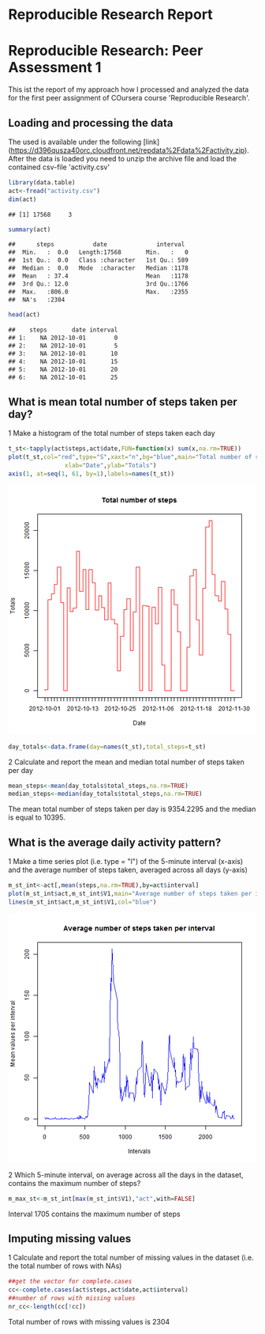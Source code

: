 Reproducible Research Report
============================================

# Reproducible Research: Peer Assessment 1
This ist the report of my approach how I processed and analyzed the data for the first peer assignment of COursera course 'Reproducible Research'.

## Loading and processing the data 

The used is available under the following [link] (https://d396qusza40orc.cloudfront.net/repdata%2Fdata%2Factivity.zip). After the data is loaded you need to unzip the archive file and load the contained csv-file 'activity.csv'


```r
library(data.table)
act<-fread("activity.csv")
dim(act)
```

```
## [1] 17568     3
```

```r
summary(act)
```

```
##      steps           date              interval   
##  Min.   :  0.0   Length:17568       Min.   :   0  
##  1st Qu.:  0.0   Class :character   1st Qu.: 589  
##  Median :  0.0   Mode  :character   Median :1178  
##  Mean   : 37.4                      Mean   :1178  
##  3rd Qu.: 12.0                      3rd Qu.:1766  
##  Max.   :806.0                      Max.   :2355  
##  NA's   :2304
```

```r
head(act)
```

```
##    steps       date interval
## 1:    NA 2012-10-01        0
## 2:    NA 2012-10-01        5
## 3:    NA 2012-10-01       10
## 4:    NA 2012-10-01       15
## 5:    NA 2012-10-01       20
## 6:    NA 2012-10-01       25
```

## What is mean total number of steps taken per day?

1 Make a histogram of the total number of steps taken each day

```r
t_st<-tapply(act$steps,act$date,FUN=function(x) sum(x,na.rm=TRUE))
plot(t_st,col="red",type="S",xaxt="n",bg="blue",main="Total number of steps",
                xlab="Date",ylab="Totals")
axis(1, at=seq(1, 61, by=1),labels=names(t_st))
```

![plot of chunk unnamed-chunk-2](figure/unnamed-chunk-2.png) 

```r
day_totals<-data.frame(day=names(t_st),total_steps=t_st)
```

2 Calculate and report the mean and median total number of steps taken per day

```r
mean_steps<-mean(day_totals$total_steps,na.rm=TRUE)
median_steps<-median(day_totals$total_steps,na.rm=TRUE)
```

The mean total number of steps taken per day is 9354.2295 and the median is equal to 10395.


## What is the average daily activity pattern?

1 Make a time series plot (i.e. type = "l") of the 5-minute interval (x-axis) and the average number of steps taken, averaged across all days (y-axis)

```r
m_st_int<-act[,mean(steps,na.rm=TRUE),by=act$interval]
plot(m_st_int$act,m_st_int$V1,main="Average number of steps taken per interval",xlab="Intervals",ylab="Mean values per interval",type="n")
lines(m_st_int$act,m_st_int$V1,col="blue")
```

![plot of chunk unnamed-chunk-4](figure/unnamed-chunk-4.png) 


2    Which 5-minute interval, on average across all the days in the dataset, contains the maximum number of steps?

```r
m_max_st<-m_st_int[max(m_st_int$V1),"act",with=FALSE]
```
Interval 1705 contains the maximum number of steps

## Imputing missing values

1 Calculate and report the total number of missing values in the dataset (i.e. the total number of rows with NAs)

```r
##get the vector for complete.cases
cc<-complete.cases(act$steps,act$date,act$interval)
##number of rows with missing values
nr_cc<-length(cc[!cc])
```

Total number of rows with missing values is 2304
